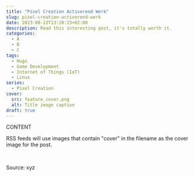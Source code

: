```yaml
---
title: "Pixel Creation Activerend Werk"
slug: pixel-creation-activerend-werk
date: 2023-08-22T13:20:23+02:00
description: Read this interesting post, it's totally worth it.
categories:
  - A
  - B
  - C
tags:
  - Hugo
  - Game Development
  - Internet of Things (IoT)
  - Linux
series:
  - Pixel Creation
cover:
  src: feature_cover.png
  alt: Title image caption
draft: true
---
```


CONTENT

RSS feeds will use images that contain "cover" in the filename as the cover image for the post.

&nbsp;

Source: xyz
